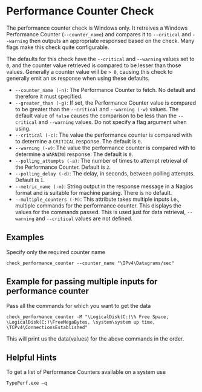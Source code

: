 # Performance Counter Check
The performance counter check is Windows only. It retreives a Windows Performance Counter (`--counter_name`) and compares it to `--critical` and `--warning` then outputs an appropriate responsed based on the check. Many flags make this check quite configurable.

The defaults for this check have the `--critical` and `--warning` values set to `0`, and the counter value retrieved is compared to be lesser than those values. Generally a counter value will be `> 0`, causing this check to generally emit an `OK` response when using these defaults.

* `--counter_name (-n)`: The Performance Counter to fetch. No default and therefore it must specified.
* `--greater_than (-g)`: If set, the Performance Counter value is compared to be greater than the `--critical` and `--warning (-w)` values. The default value of `false` causes the comparison to be less than the `--critical` and `--warning` values. Do not specify a flag argument when using.
* `--critical (-c)`: The value the performance counter is compared with to determine a `CRITICAL` response. The default is `0`.
* `--warning (-w)`: The value the performance counter is compared with to determine a `WARNING` response. The default is `0`.
* `--polling_attempts (-a)`: The number of times to attempt retrieval of the Performance Counter. Default is `2`.
* `--polling_delay (-d)`: The delay, in seconds, between polling attempts. Default is `1`.
* `--metric_name (-m)`: String output in the response message in a Nagios format and is suitable for machine parsing. There is no default.
* `--multiple_counters (-M)`: This attribute takes multiple inputs i.e., multiple commands for the performance counter. This displays the values for the commands passed. This is used just for data retrieval, `--warning` and `--critical` values are not defined.

## Examples
Specify only the required counter name
```
check_performance_counter --counter_name "\IPv4\Datagrams/sec"
```

## Example for passing multiple inputs for performance counter

Pass all the commands for which you want to get the data
```
check_performance_counter -M "\LogicalDisk(C:)\% Free Space, \LogicalDisk(C:)\FreeMegaBytes, \system\system up time, \TCPv4\ConnectionsEstablished"
```
This will print us the data(values) for the above commands in the order.

## Helpful Hints
To get a list of Performance Counters available on a system use
```
TypePerf.exe –q
```
